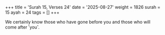 +++
title = 'Surah 15, Verses 24'
date = '2025-08-27'
weight = 1826
surah = 15
ayah = 24
tags = []
+++

We certainly know those who have gone before you and those who will come after ˹you˺.